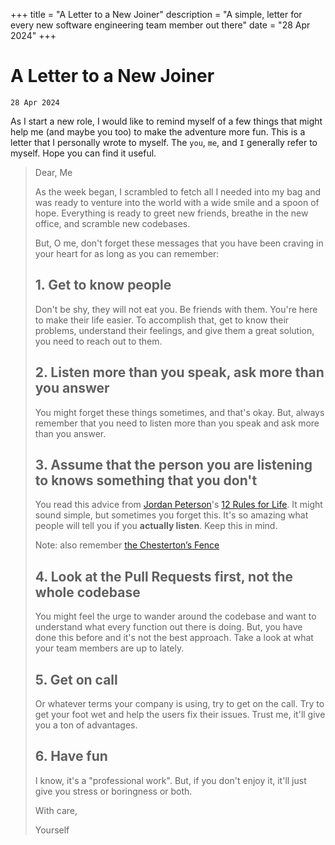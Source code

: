 +++
title = "A Letter to a New Joiner"
description = "A simple, letter for every new software engineering team member out there"
date = "28 Apr 2024"
+++

# A Letter to a New Joiner
`28 Apr 2024`

As I start a new role, I would like to remind myself of a few things that might help me (and maybe you too) to make the adventure more fun. This is a letter that I personally wrote to myself. The `you`, `me`, and `I` generally refer to myself. Hope you can find it useful.

> Dear, Me
>
> As the week began, I scrambled to fetch all I needed into my bag and was ready to venture into the world with a wide smile and a spoon of hope. Everything is ready to greet new friends, breathe in the new office, and scramble new codebases.
>
> But, O me, don't forget these messages that you have been craving in your heart for as long as you can remember:
>
> ## 1. Get to know people
>
> Don't be shy, they will not eat you. Be friends with them. You're here to make their life easier. To accomplish that, get to know their problems, understand their feelings, and give them a great solution, you need to reach out to them.
>
> ## 2. Listen more than you speak, ask more than you answer
>
> You might forget these things sometimes, and that's okay. But, always remember that you need to listen more than you speak and ask more than you answer.
>
> ## 3. Assume that the person you are listening to knows something that you don't
>
> You read this advice from [Jordan Peterson](https://en.wikipedia.org/wiki/Jordan_Peterson)'s [12 Rules for Life](https://en.wikipedia.org/wiki/12_Rules_for_Life). It might sound simple, but sometimes you forget this. It's so amazing what people will tell you if you **actually listen**. Keep this in mind.
>
> Note: also remember [the Chesterton’s Fence](https://fs.blog/chestertons-fence/)
>
> ## 4. Look at the Pull Requests first, not the whole codebase
>
> You might feel the urge to wander around the codebase and want to understand what every function out there is doing. But, you have done this before and it's not the best approach. Take a look at what your team members are up to lately.
>
> ## 5. Get on call
>
> Or whatever terms your company is using, try to get on the call. Try to get your foot wet and help the users fix their issues. Trust me, it'll give you a ton of advantages.
>
> ## 6. Have fun
>
> I know, it's a "professional work". But, if you don't enjoy it, it'll just give you stress or boringness or both.
>
> With care,
>
> Yourself
